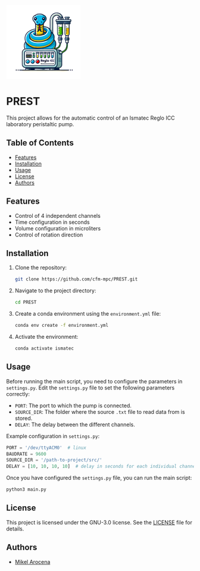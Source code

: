 <img src="logo.png" alt="logo" width="200"/>

# PREST

This project allows for the automatic control of an Ismatec Reglo ICC laboratory peristaltic pump.

## Table of Contents

- [Features](#features)
- [Installation](#installation)
- [Usage](#usage)
- [License](#license)
- [Authors](#authors)

## Features

- Control of 4 independent channels
- Time configuration in seconds
- Volume configuration in microliters
- Control of rotation direction

## Installation

1. Clone the repository:
   ```bash
   git clone https://github.com/cfm-mpc/PREST.git
   ```
2. Navigate to the project directory:
   ```bash
   cd PREST
   ```
3. Create a conda environment using the `environment.yml` file:
   ```bash
   conda env create -f environment.yml
   ```
4. Activate the environment:
   ```bash
   conda activate ismatec
   ```

## Usage

Before running the main script, you need to configure the parameters in `settings.py`. Edit the `settings.py` file to set the following parameters correctly:

- `PORT`: The port to which the pump is connected.
- `SOURCE_DIR`: The folder where the source `.txt` file to read data from is stored.
- `DELAY`: The delay between the different channels.

Example configuration in `settings.py`:

```python
PORT = '/dev/ttyACM0'  # linux
BAUDRATE = 9600
SOURCE_DIR = '/path-to-project/src/'
DELAY = [10, 10, 10, 10]  # delay in seconds for each individual channel
```

Once you have configured the `settings.py` file, you can run the main script:

```python
python3 main.py
```

## License

This project is licensed under the GNU-3.0 license. See the [LICENSE](./LICENSE) file for details.

## Authors

- [Mikel Arocena](https://github.com/marocenae)
